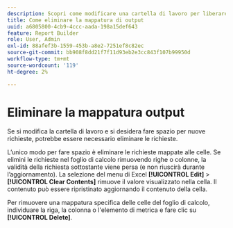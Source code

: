 ```yaml
---
description: Scopri come modificare una cartella di lavoro per liberare spazio per le nuove richieste eliminando le richieste.
title: Come eliminare la mappatura di output
uuid: a6805800-4cb9-4ccc-aada-198a15def643
feature: Report Builder
role: User, Admin
exl-id: 88afef3b-1559-453b-a8e2-7251ef8c82ec
source-git-commit: bb908f8dd21f7f11d93eb2e3cc843f107b99950d
workflow-type: tm+mt
source-wordcount: '119'
ht-degree: 2%

---
```


# Eliminare la mappatura output

Se si modifica la cartella di lavoro e si desidera fare spazio per nuove richieste, potrebbe essere necessario eliminare le richieste.

L’unico modo per fare spazio è eliminare le richieste mappate alle celle. Se elimini le richieste nel foglio di calcolo rimuovendo righe o colonne, la validità della richiesta sottostante viene persa (e non riuscirà durante l’aggiornamento). La selezione del menu di Excel **[!UICONTROL Edit]** > **[!UICONTROL Clear Contents]** rimuove il valore visualizzato nella cella. Il contenuto può essere ripristinato aggiornando il contenuto della cella.

Per rimuovere una mappatura specifica delle celle del foglio di calcolo, individuare la riga, la colonna o l&#39;elemento di metrica e fare clic su **[!UICONTROL Delete]**.
